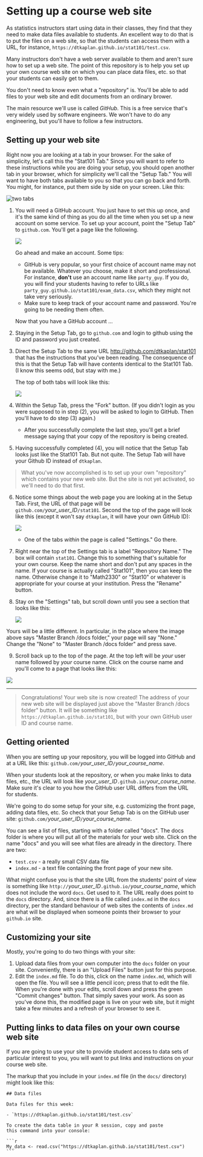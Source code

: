 # Setting up a course web site

As statistics instructors start using data in their classes, they find that they need to make data files available to students. An excellent way to do that is to put the files on a web site, so that the students can access them with a URL, for instance, `https://dtkaplan.github.io/stat101/test.csv`.

Many instructors don't have a web server available to them and aren't sure how to set up a web site. The point of this repository is to help you set up your own course web site on which you can place data files, etc. so that your students can easily get to them.

You don't need to know even what a "repository" is. You'll be able to add files to your web site and edit documents from an ordinary brower.

The main resource we'll use is called *GitHub*. This is a free service that's very widely used by software engineers. We won't have to do any engineering, but you'll have to follow a few instructors.

## Setting up your web site

Right now you are looking at a tab in your browser. For the sake of simplicity, let's call this the "Stat101 Tab." Since you will want to refer to these instructions while you are doing your setup, you should open another tab in your browser, which for simplicity we'll call the "Setup Tab." You will want to have both tabs available to you so that you can go back and forth. You might, for instance, put them side by side on your screen. Like this:

![two tabs](two-tabs.png)

1. You will need a GitHub account. You just have to set this up once, and it's the same kind of thing as you do all the time when you set up a new account on some service. To set up your account, point the "Setup Tab" to `github.com`. You'll get a page like the following. 
    
    ![](two-tabs-account.png) 
  
    
    Go ahead and make an account. Some tips:    
    * GitHub is very popular, so your first choice of account name may not be available. Whatever you choose, make it short and professional. For instance, **don't** use an account name like `party_guy`. If you do, you will find your students having to refer to URLs like `party_guy.github.io/stat101/exam_data.csv`, which they might not take very seriously.
    * Make sure to keep track of your account name and password. You're going to be needing them often.
        
    Now that you have a GitHub account ...
2. Staying in the Setup Tab, go to `github.com` and login to github using the ID and password you just created. 
3. Direct the Setup Tab to the same URL <http://github.com/dtkaplan/stat101> that has the instructions that you've been reading. The consequence of this is that the Setup Tab will have contents identical to the Stat101 Tab. (I know this seems odd, but stay with me.) 

    The top of both tabs will look like this:
    
    ![](fork.png)

4. Within the Setup Tab, press the "Fork" button. (If you didn't login as you were supposed to in step (2), you will be asked to login to GitHub. Then you'll have to do step (3) again.)
    - After you successfully complete the last step, you'll get a brief message saying that your copy of the repository is being created.
    
5. Having successfully completed (4), you will notice that the Setup Tab looks just like the Stat101 Tab. But not quite. The Setup Tab will have your Github ID instead of `dtkaplan`.
    
>  What you've now accomplished is to set up your own "repository" which contains your new web site. But the site is not yet activated, so we'll need to do that first.
    
6. Notice some things about the web page you are looking at in the Setup Tab. First, the URL of that page will be `github.com/`*your_user_ID*`/stat101`. Second the top of the page will look like this (except it won't say `dtkaplan`, it will have your own GitHub ID):

    ![](settings.png)
    
    * One of the tabs *within* the page is called "Settings." Go there.
    
7. Right near the top of the Settings tab is a label "Repository Name." The box will contain `stat101`. Change this to something that's suitable for your own course. Keep the name short and don't put any spaces in the name. If your course is actually called "Stat101", then you can keep the name. Otherwise change it to "Math2330" or "Stat10" or whatever is appropriate for your course at your institution. Press the "Rename" button.
8. Stay on the "Settings" tab, but scroll down until you see a section that looks like this:

    ![](gh-pages.png)
    
Yours will be a little different. In particular, in the place where the image above says "Master Branch /docs folder," your page will say "None." Change the "None" to "Master Branch /docs folder" and press save.    

9. Scroll back up to the top of the page. At the top left will be *your* user name followed by *your* course name. Click on the course name and you'll come to a page that looks like this:
    
![](repository.png)

----------

> Congratulations! Your web site is now created! The address of your new web site will be displayed just above the "Master Branch /docs folder" button. It will be something like `https://dtkaplan.github.io/stat101`, but with your own GitHub user ID and course name.

## Getting oriented

When you are setting up your repository, you will be logged into GitHub and at a URL like this: `github.com/`*your_user_ID*`/`*your_course_name*.

When your students look at the repository, or when you make links to data files, etc., the URL will look like *your_user_ID*`.github.io/`*your_course_name*. Make sure it's clear to you how the GitHub user URL differs from the URL for students.

We're going to do some setup for your site, e.g. customizing the front page, adding data files, etc. So check that your Setup Tab is on the GitHub user site: `github.com/`*your_user_ID*`/`*your_course_name*. 

You can see a list of files, starting with a folder called "docs". The docs folder is where you will put all of the materials for your web site. Click on the name "docs" and you will see what files are already in the directory.  There are two:

- `test.csv` - a really small CSV data file
- `index.md` - a text file containing the front page of your new site.

What might confuse you is that the site URL from the students' point of view is something like `http://`*your_user_ID*`.github.io/`*your_course_name*, which does not include the word `docs`. Get used to it. The URL really does point to the `docs` directory. And, since there is a file called `index.md` in the `docs` directory, per the standard behaviour of web sites the contents of `index.md` are what will be displayed when someone points their browser to your `github.io` site.

## Customizing your site

Mostly, you're going to do two things with your site:

1. Upload data files from your own computer into the `docs` folder on your site. Conveniently, there is an "Upload Files" button just for this purpose.
2. Edit the `index.md` file. To do this, click on the name `index.md`, which will open the file. You will see a little pencil icon; press that to edit the file. When you're done with your edits, scroll down and press the green "Commit changes" button. That simply saves your work. As soon as you've done this, the modified page is live on your web site, but it might take a few minutes and a refresh of your browser to see it.

## Putting links to data files on your own course web site

If you are going to use your site to provide student access to data sets of particular interest to you, you will want to put links and instructions on your course web site.

The markup that you include in your `index.md` file (in the `docs/` directory) might look like this:

````
## Data files

Data files for this week:

- `https://dtkaplan.github.io/stat101/test.csv`

To create the data table in your R session, copy and paste 
this command into your console:

```r
My_data <- read.csv("https://dtkaplan.github.io/stat101/test.csv")
```
````



